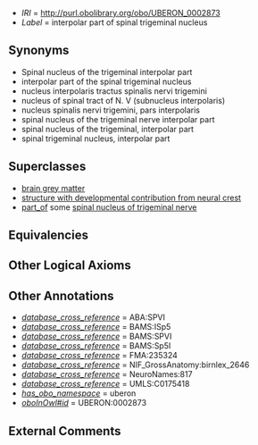  * *IRI* = http://purl.obolibrary.org/obo/UBERON_0002873
 * *Label* = interpolar part of spinal trigeminal nucleus

## Synonyms

 * Spinal nucleus of the trigeminal interpolar part
 * interpolar part of the spinal trigeminal nucleus
 * nucleus interpolaris tractus spinalis nervi trigemini
 * nucleus of spinal tract of N. V (subnucleus interpolaris)
 * nucleus spinalis nervi trigemini, pars interpolaris
 * spinal nucleus of the trigeminal nerve interpolar part
 * spinal nucleus of the trigeminal, interpolar part
 * spinal trigeminal nucleus, interpolar part

## Superclasses

 * [brain grey matter](../../UBERON/28/UBERON_0003528.md)
 * [structure with developmental contribution from neural crest](../../UBERON/14/UBERON_0010314.md)
 * [part_of](../../BFO/50/BFO_0000050.md) some [spinal nucleus of trigeminal nerve](../../UBERON/17/UBERON_0001717.md)

## Equivalencies


## Other Logical Axioms


## Other Annotations

 * *[database_cross_reference](../../ef/oboInOwl#hasDbXref.md)* = ABA:SPVI
 * *[database_cross_reference](../../ef/oboInOwl#hasDbXref.md)* = BAMS:ISp5
 * *[database_cross_reference](../../ef/oboInOwl#hasDbXref.md)* = BAMS:SPVI
 * *[database_cross_reference](../../ef/oboInOwl#hasDbXref.md)* = BAMS:Sp5I
 * *[database_cross_reference](../../ef/oboInOwl#hasDbXref.md)* = FMA:235324
 * *[database_cross_reference](../../ef/oboInOwl#hasDbXref.md)* = NIF_GrossAnatomy:birnlex_2646
 * *[database_cross_reference](../../ef/oboInOwl#hasDbXref.md)* = NeuroNames:817
 * *[database_cross_reference](../../ef/oboInOwl#hasDbXref.md)* = UMLS:C0175418
 * *[has_obo_namespace](../../ce/oboInOwl#hasOBONamespace.md)* = uberon
 * *[oboInOwl#id](../../id/oboInOwl#id.md)* = UBERON:0002873

## External Comments

